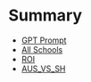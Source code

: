 # Summary

- [GPT Prompt](./gpt_promt.md)
- [All Schools](./all_schools.md)
- [ROI](./roi.md)
- [AUS_VS_SH](./ASU_vs_Shanghai_ROI_Analysis.md)